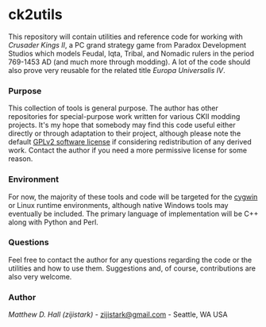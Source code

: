 # ck2utils

This repository will contain utilities and reference code for working with *Crusader Kings II*, a PC grand strategy game from Paradox Development Studios which models Feudal, Iqta, Tribal, and Nomadic rulers in the period 769-1453 AD (and much more through modding). A lot of the code should also prove very reusable for the related title *Europa Universalis IV*.

### Purpose

This collection of tools is general purpose. The author has other repositories for special-purpose work written for various CKII modding projects. It's my hope that somebody may find this code useful either directly or through adaptation to their project, although please note the default [GPLv2 software license](https://raw.githubusercontent.com/zijistark/ck2utils/master/LICENSE) if considering redistribution of any derived work. Contact the author if you need a more permissive license for some reason.

### Environment

For now, the majority of these tools and code will be targeted for the [cygwin](http://www.cygwin.org/) or Linux runtime environments, although native Windows tools may eventually be included.  The primary language of implementation will be C++ along with Python and Perl.

### Questions

Feel free to contact the author for any questions regarding the code or the utilities and how to use them. Suggestions and, of course, contributions are also very welcome.

### Author

*Matthew D. Hall (zijistark)* - [zijistark@gmail.com](mailto:azrinon@gmail.com) - Seattle, WA USA
